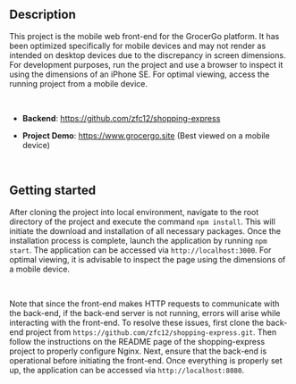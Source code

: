 ## Description

This project is the mobile web front-end for the GrocerGo platform. It has been optimized specifically for mobile devices and may not render as intended on desktop devices due to the discrepancy in screen dimensions. For development purposes, run the project and use a browser to inspect it using the dimensions of an iPhone SE. For optimal viewing, access the running project from a mobile device.

&nbsp;

- **Backend**: https://github.com/zfc12/shopping-express

- **Project Demo**: https://www.grocergo.site (Best viewed on a mobile device)

&nbsp;

## Getting started

After cloning the project into local environment, navigate to the root directory of the project and execute the command `npm install`. This will initiate the download and installation of all necessary packages. Once the installation process is complete, launch the application by running `npm start`. The application can be accessed via `http://localhost:3000`. For optimal viewing, it is advisable to inspect the page using the dimensions of a mobile device.

&nbsp;

Note that since the front-end makes HTTP requests to communicate with the back-end, if the back-end server is not running, errors will arise while interacting with the front-end. To resolve these issues, first clone the back-end project from `https://github.com/zfc12/shopping-express.git`. Then follow the instructions on the README page of the shopping-express project to properly configure Nginx. Next, ensure that the back-end is operational before initiating the front-end. Once everything is properly set up, the application can be accessed via `http://localhost:8080`.

&nbsp;
